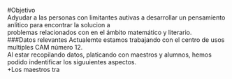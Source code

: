  #Objetivo   
Adyudar a las personas con limitantes autivas a desarrollar un pensamiento anlitico para encontrar la solucion a   
problemas relacionados con en el ámbito matemático y literario.  
 ###Datos relevantes
Actualemte estamos trabajando con el centro de usos multiples CAM número 12.   
Al estar recopilando datos, platicando con maestros y alumnos, hemos podido indentificar los siguuientes aspectos.   
	+Los maestros tra


